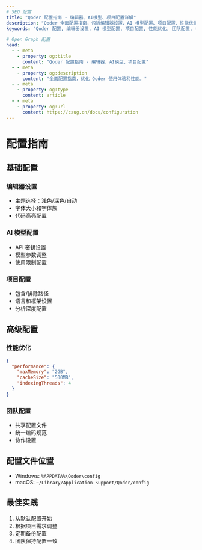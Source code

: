 ```yaml
---
# SEO 配置
title: "Qoder 配置指南 - 编辑器、AI模型、项目配置详解"
description: "Qoder 全面配置指南，包括编辑器设置、AI 模型配置、项目配置、性能优化、团队配置等，帮助您优化 Qoder 使用体验。"
keywords: "Qoder 配置, 编辑器设置, AI 模型配置, 项目配置, 性能优化, 团队配置, 参数调优"

# Open Graph 配置
head:
  - - meta
    - property: og:title
      content: "Qoder 配置指南 - 编辑器、AI模型、项目配置"
  - - meta
    - property: og:description
      content: "全面配置指南，优化 Qoder 使用体验和性能。"
  - - meta
    - property: og:type
      content: article
  - - meta
    - property: og:url
      content: https://caug.cn/docs/configuration
---
```


# 配置指南

## 基础配置

### 编辑器设置
- 主题选择：浅色/深色/自动
- 字体大小和字体族
- 代码高亮配置

### AI 模型配置
- API 密钥设置
- 模型参数调整
- 使用限制配置

### 项目配置
- 包含/排除路径
- 语言和框架设置
- 分析深度配置

## 高级配置

### 性能优化
```json
{
  "performance": {
    "maxMemory": "2GB",
    "cacheSize": "500MB",
    "indexingThreads": 4
  }
}
```

### 团队配置
- 共享配置文件
- 统一编码规范
- 协作设置

## 配置文件位置

- Windows: `%APPDATA%\Qoder\config`
- macOS: `~/Library/Application Support/Qoder/config`

## 最佳实践

1. 从默认配置开始
2. 根据项目需求调整
3. 定期备份配置
4. 团队保持配置一致